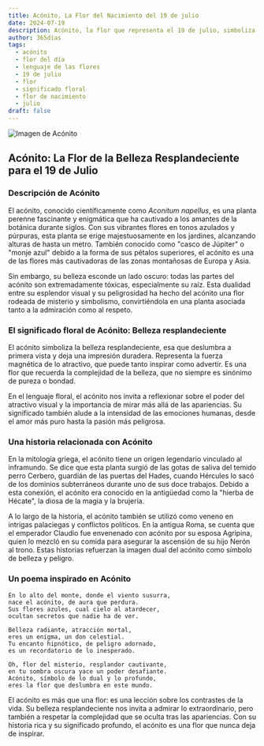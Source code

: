 ```yaml
---
title: Acónito, La Flor del Nacimiento del 19 de julio
date: 2024-07-19
description: Acónito, la flor que representa el 19 de julio, simboliza Belleza resplandeciente. Descubre su fascinante historia, significado en el lenguaje de las flores y una poesía que celebra su belleza.
author: 365días
tags:
  - acónito
  - flor del día
  - lenguaje de las flores
  - 19 de julio
  - flor
  - significado floral
  - flor de nacimiento
  - julio
draft: false
---
```



![Imagen de Acónito](https://cdn.pixabay.com/photo/2020/06/20/19/50/aconite-5322278_640.jpg#center)


## Acónito: La Flor de la Belleza Resplandeciente para el 19 de Julio

### Descripción de Acónito

El acónito, conocido científicamente como _Aconitum napellus_, es una planta perenne fascinante y enigmática que ha cautivado a los amantes de la botánica durante siglos. Con sus vibrantes flores en tonos azulados y púrpuras, esta planta se erige majestuosamente en los jardines, alcanzando alturas de hasta un metro. También conocido como "casco de Júpiter" o "monje azul" debido a la forma de sus pétalos superiores, el acónito es una de las flores más cautivadoras de las zonas montañosas de Europa y Asia.

Sin embargo, su belleza esconde un lado oscuro: todas las partes del acónito son extremadamente tóxicas, especialmente su raíz. Esta dualidad entre su esplendor visual y su peligrosidad ha hecho del acónito una flor rodeada de misterio y simbolismo, convirtiéndola en una planta asociada tanto a la admiración como al respeto.

### El significado floral de Acónito: Belleza resplandeciente

El acónito simboliza la belleza resplandeciente, esa que deslumbra a primera vista y deja una impresión duradera. Representa la fuerza magnética de lo atractivo, que puede tanto inspirar como advertir. Es una flor que recuerda la complejidad de la belleza, que no siempre es sinónimo de pureza o bondad.

En el lenguaje floral, el acónito nos invita a reflexionar sobre el poder del atractivo visual y la importancia de mirar más allá de las apariencias. Su significado también alude a la intensidad de las emociones humanas, desde el amor más puro hasta la pasión más peligrosa.

### Una historia relacionada con Acónito

En la mitología griega, el acónito tiene un origen legendario vinculado al inframundo. Se dice que esta planta surgió de las gotas de saliva del temido perro Cerbero, guardián de las puertas del Hades, cuando Hércules lo sacó de los dominios subterráneos durante uno de sus doce trabajos. Debido a esta conexión, el acónito era conocido en la antigüedad como la "hierba de Hécate", la diosa de la magia y la brujería.

A lo largo de la historia, el acónito también se utilizó como veneno en intrigas palaciegas y conflictos políticos. En la antigua Roma, se cuenta que el emperador Claudio fue envenenado con acónito por su esposa Agripina, quien lo mezcló en su comida para asegurar la ascensión de su hijo Nerón al trono. Estas historias refuerzan la imagen dual del acónito como símbolo de belleza y peligro.

### Un poema inspirado en Acónito

```
En lo alto del monte, donde el viento susurra,  
nace el acónito, de aura que perdura.  
Sus flores azules, cual cielo al atardecer,  
ocultan secretos que nadie ha de ver.  

Belleza radiante, atracción mortal,  
eres un enigma, un don celestial.  
Tu encanto hipnótico, de peligro adornado,  
es un recordatorio de lo inesperado.  

Oh, flor del misterio, resplandor cautivante,  
en tu sombra oscura yace un poder desafiante.  
Acónito, símbolo de lo dual y lo profundo,  
eres la flor que deslumbra en este mundo.  
```

El acónito es más que una flor: es una lección sobre los contrastes de la vida. Su belleza resplandeciente nos invita a admirar lo extraordinario, pero también a respetar la complejidad que se oculta tras las apariencias. Con su historia rica y su significado profundo, el acónito es una flor que nunca deja de inspirar.


